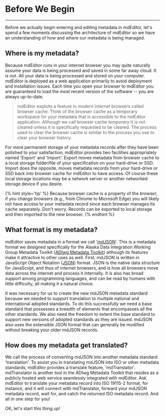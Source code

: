 # Before We Begin

---

Before we actually begin entering and editing metadata in mdEditor, let's spend a few moments discussing the architecture of mdEditor so we have an understanding of how and where our metadata is being managed.

## Where is my metadata?

Because mdEditor runs in your internet browser you may quite naturally assume your data is being processed and saved in some far away cloud.  It is not.  All your data is being processed and stored on _your_ computer.  mdEditor is deployed as a web application primarily to avoid deployment and installation issues.  Each time you open your browser to mdEditor you are guaranteed to load the most recent version of the software -- you are always up-to-date.

> mdEditor exploits a feature in modern internet browsers called browser cache.  Think of the browser cache as a temporary workspace for your metadata that is accessible to the mdEditor application.  Although we call browser cache _temporary_ it is not cleared unless it is specifically requested to be cleared.  The process used to clear the browser cache is similar to the process you use to clear your browser history.

For more permanent storage of your metadata records after they have been polished to your satisfaction, mdEditor provides two facilities appropriately named 'Export' and 'Import'.  Export moves metadata from browser cache to a local storage folder/file of your specification on your hard-drive or SSD.  Import does the opposite, moves metadata records from your hard-drive or SSD back into browser cache for mdEditor to have access.  Of course these local storage locations may be a network server or another networked storage device if you desire.

{% hint style='tip' %}
  Because browser cache is a property of the *browser*, if you change browsers (e.g., from Chrome to Microsoft Edge) you will likely not have access to your metadata record since each browser manages its cache separately.  Don't worry.  Records can be exported to local storage and then imported to the new browser.
{% endhint %}

## What format is my metadata?

mdEditor saves metadata in a format we call '[mdJSON](https://mdtools.adiwg.org)'.  This is a metadata format we designed specifically for the Alaska Data Integration Working Group Metadata Toolkit ([ADIwg Metadata Toolkit](http://www.adiwg.org)) although its features make it attractive to other uses as well.  First, mdJSON is written in JavaScript Object Notation ([JSON](https://www.json.org)) format.  JSON is the native data structure for JavaScript, and thus of internet browsers, and is how all browsers move data across the internet and process it internally.  It is also has broad support among programming languages, and can be read by humans with little difficulty, all making it a natural choice.

It was necessary for us to create the new mdJSON metadata standard because we needed to support translation to multiple national and international adopted standards.  To do this successfully we need a base standard that possesses a breadth of elements that encompasses all the other standards.  We also need the freedom to extent the base standard to support new versions of adopted standards as they are issued.  mdJSON also uses the extensible JSON format that can generally be modified without breaking your older mdJSON records.

## How does my metadata get translated?

We call the process of converting mdJSON into another metadata standard 'translation'.  To assist you in translating mdJSON into ISO or other metadata standards, mdEditor provides a translate feature, 'mdTranslator'.  mdTranslator is another tool in the ADIwg Metadata Toolkit that resides as a publicly hosted web service seamlessly integrated with mdEditor.  Ask mdEditor to translate your metadata record into ISO 19115-2 format, for instance, and it will connect with mdTranslator, forward your mdJSON metadata record, wait for, and catch the returned ISO metadata record.  And all in one step for you!

OK, let's start this thing up!
